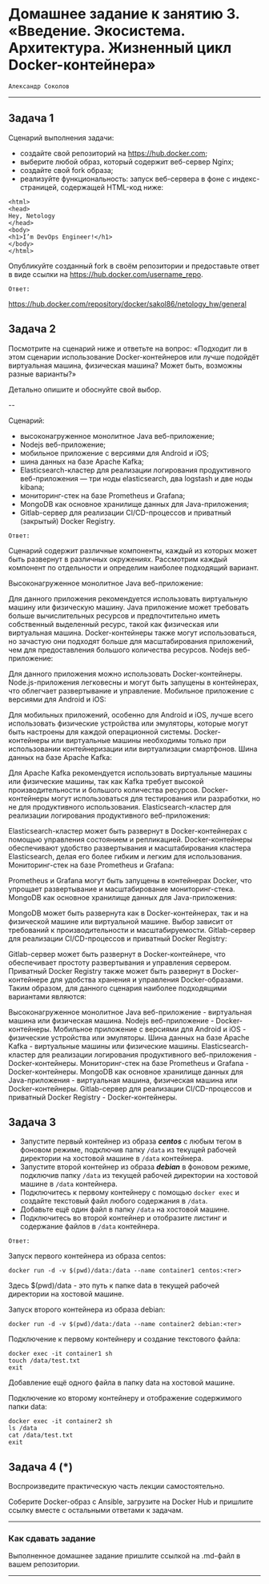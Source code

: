 
# Домашнее задание к занятию 3. «Введение. Экосистема. Архитектура. Жизненный цикл Docker-контейнера»
`Александр Соколов`


---

## Задача 1

Сценарий выполнения задачи:

- создайте свой репозиторий на https://hub.docker.com;
- выберите любой образ, который содержит веб-сервер Nginx;
- создайте свой fork образа;
- реализуйте функциональность:
запуск веб-сервера в фоне с индекс-страницей, содержащей HTML-код ниже:
```
<html>
<head>
Hey, Netology
</head>
<body>
<h1>I’m DevOps Engineer!</h1>
</body>
</html>
```

Опубликуйте созданный fork в своём репозитории и предоставьте ответ в виде ссылки на https://hub.docker.com/username_repo.

`Ответ:`

https://hub.docker.com/repository/docker/sakol86/netology_hw/general

## Задача 2

Посмотрите на сценарий ниже и ответьте на вопрос:
«Подходит ли в этом сценарии использование Docker-контейнеров или лучше подойдёт виртуальная машина, физическая машина? Может быть, возможны разные варианты?»

Детально опишите и обоснуйте свой выбор.

--

Сценарий:

- высоконагруженное монолитное Java веб-приложение;
- Nodejs веб-приложение;
- мобильное приложение c версиями для Android и iOS;
- шина данных на базе Apache Kafka;
- Elasticsearch-кластер для реализации логирования продуктивного веб-приложения — три ноды elasticsearch, два logstash и две ноды kibana;
- мониторинг-стек на базе Prometheus и Grafana;
- MongoDB как основное хранилище данных для Java-приложения;
- Gitlab-сервер для реализации CI/CD-процессов и приватный (закрытый) Docker Registry.

`Ответ:`

Сценарий содержит различные компоненты, каждый из которых может быть развернут в различных окружениях. Рассмотрим каждый компонент по отдельности и определим наиболее подходящий вариант.

Высоконагруженное монолитное Java веб-приложение:

Для данного приложения рекомендуется использовать виртуальную машину или физическую машину. Java приложение может требовать больше вычислительных ресурсов и предпочтительно иметь собственный выделенный ресурс, такой как физическая или виртуальная машина. Docker-контейнеры также могут использоваться, но зачастую они подходят больше для масштабирования приложений, чем для предоставления большого количества ресурсов.
Nodejs веб-приложение:

Для данного приложения можно использовать Docker-контейнеры. Node.js-приложения легковесны и могут быть запущены в контейнерах, что облегчает развертывание и управление.
Мобильное приложение c версиями для Android и iOS:

Для мобильных приложений, особенно для Android и iOS, лучше всего использовать физические устройства или эмуляторы, которые могут быть настроены для каждой операционной системы. Docker-контейнеры или виртуальные машины необходимы только при использовании контейнеризации или виртуализации смартфонов.
Шина данных на базе Apache Kafka:

Для Apache Kafka рекомендуется использовать виртуальные машины или физические машины, так как Kafka требует высокой производительности и большого количества ресурсов. Docker-контейнеры могут использоваться для тестирования или разработки, но не для продуктивного использования.
Elasticsearch-кластер для реализации логирования продуктивного веб-приложения:

Elasticsearch-кластер может быть развернут в Docker-контейнерах с помощью управления состоянием и репликацией. Docker-контейнеры обеспечивают удобство развертывания и масштабирования кластера Elasticsearch, делая его более гибким и легким для использования.
Мониторинг-стек на базе Prometheus и Grafana:

Prometheus и Grafana могут быть запущены в контейнерах Docker, что упрощает развертывание и масштабирование мониторинг-стека.
MongoDB как основное хранилище данных для Java-приложения:

MongoDB может быть развернута как в Docker-контейнерах, так и на физической машине или виртуальной машине. Выбор зависит от требований к производительности и масштабируемости.
Gitlab-сервер для реализации CI/CD-процессов и приватный Docker Registry:

Gitlab-сервер может быть развернут в Docker-контейнере, что обеспечивает простоту развертывания и управления сервером. Приватный Docker Registry также может быть развернут в Docker-контейнере для удобства хранения и управления Docker-образами.
Таким образом, для данного сценария наиболее подходящими вариантами являются:

Высоконагруженное монолитное Java веб-приложение - виртуальная машина или физическая машина.
Nodejs веб-приложение - Docker-контейнеры.
Мобильное приложение c версиями для Android и iOS - физические устройства или эмуляторы.
Шина данных на базе Apache Kafka - виртуальные машины или физические машины.
Elasticsearch-кластер для реализации логирования продуктивного веб-приложения - Docker-контейнеры.
Мониторинг-стек на базе Prometheus и Grafana - Docker-контейнеры.
MongoDB как основное хранилище данных для Java-приложения - виртуальная машина, физическая машина или Docker-контейнеры.
Gitlab-сервер для реализации CI/CD-процессов и приватный Docker Registry - Docker-контейнеры.

## Задача 3

- Запустите первый контейнер из образа ***centos*** c любым тегом в фоновом режиме, подключив папку ```/data``` из текущей рабочей директории на хостовой машине в ```/data``` контейнера.
- Запустите второй контейнер из образа ***debian*** в фоновом режиме, подключив папку ```/data``` из текущей рабочей директории на хостовой машине в ```/data``` контейнера.
- Подключитесь к первому контейнеру с помощью ```docker exec``` и создайте текстовый файл любого содержания в ```/data```.
- Добавьте ещё один файл в папку ```/data``` на хостовой машине.
- Подключитесь во второй контейнер и отобразите листинг и содержание файлов в ```/data``` контейнера.

`Ответ:`

Запуск первого контейнера из образа centos:
```
docker run -d -v $(pwd)/data:/data --name container1 centos:<тег>
```
Здесь $(pwd)/data - это путь к папке data в текущей рабочей директории на хостовой машине.

Запуск второго контейнера из образа debian:
```
docker run -d -v $(pwd)/data:/data --name container2 debian:<тег>
```
Подключение к первому контейнеру и создание текстового файла:

```
docker exec -it container1 sh
touch /data/test.txt
exit
```

Добавление ещё одного файла в папку data на хостовой машине.

Подключение ко второму контейнеру и отображение содержимого папки data:

```
docker exec -it container2 sh
ls /data
cat /data/test.txt
exit
```

## Задача 4 (*)

Воспроизведите практическую часть лекции самостоятельно.

Соберите Docker-образ с Ansible, загрузите на Docker Hub и пришлите ссылку вместе с остальными ответами к задачам.


---

### Как cдавать задание

Выполненное домашнее задание пришлите ссылкой на .md-файл в вашем репозитории.

---

